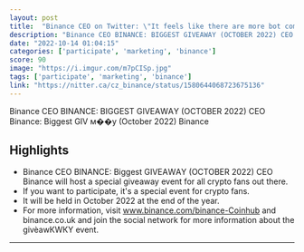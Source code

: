 ```yaml
---
layout: post
title:  "Binance CEO on Twitter: \"It feels like there are more bot comments than real people now. 😂 See 👇\""
description: "Binance CEO BINANCE: BIGGEST GIVЕАWАY (OCTOBER 2022) CEO Binance: Biggest GIV м��y (October 2022) Binance"
date: "2022-10-14 01:04:15"
categories: ['participate', 'marketing', 'binance']
score: 90
image: "https://i.imgur.com/m7pCISp.jpg"
tags: ['participate', 'marketing', 'binance']
link: "https://nitter.ca/cz_binance/status/1580644068723675136"
---
```


Binance CEO BINANCE: BIGGEST GIVЕАWАY (OCTOBER 2022) CEO Binance: Biggest GIV м��y (October 2022) Binance

## Highlights

- Binance CEO BINANCE: Biggest GIVЕАWАY (OCTOBER 2022) CEO Binance will host a special givеаwау event for all crypto fans out there.
- If you want to participate, it's a special event for crypto fans.
- It will be held in October 2022 at the end of the year.
- For more information, visit www.binance.com/binance-Coinhub and binance.co.uk and join the social network for more information about the givèаwКWКY event.

---
